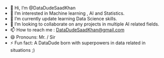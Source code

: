 - 👋 Hi, I’m @DataDudeSaadKhan
- 👀 I’m interested in Machine learning , AI and Statistics.
- 🌱 I’m currently update learning Data Science skills.
- 💞️ I’m looking to collaborate on any projects in multiple AI related fields.
- 📫 How to reach me : DataDudeSaadKhan@gmail.com
- 😄 Pronouns: Mr. / Sir
- ⚡ Fun fact: A DataDude born with superpowers in data related in situations ;)

<!---
DataDudeSaadKhan/DataDudeSaadKhan is a ✨ special ✨ repository because its `README.md` (this file) appears on your GitHub profile.
You can click the Preview link to take a look at your changes.
--->
